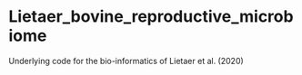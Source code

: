 # Lietaer_bovine_reproductive_microbiome
Underlying code for the bio-informatics of Lietaer et al. (2020) 
